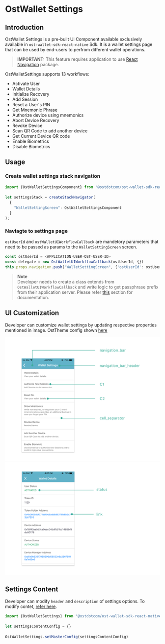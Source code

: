 # OstWallet Settings

## Introduction

OstWallet Settings is a pre-built UI Component available exclusively available in `ost-wallet-sdk-react-native` Sdk.
It is a wallet settings page that can be used by end-users to perfrom different wallet operations.
> <b>IMPORTANT:</b> This feature requires application to use [React Navigation](https://reactnavigation.org/docs/en/getting-started.html) package.

OstWalletSettings supports 13 workflows:

* Activate User
* Wallet Details
* Initialize Recovery
* Add Session
* Reset a User's PIN
* Get Mnemonic Phrase
* Authorize device using mnemonics
* Abort Device Recovery
* Revoke Device
* Scan QR Code to add another device
* Get Current Device QR code
* Enable Biometrics
* Disable Biometrics

## Usage

### Create wallet settings stack navigation

```js
import {OstWalletSettingsComponent} from '@ostdotcom/ost-wallet-sdk-react-native';

let settingsStack = createStackNavigator(
  {
    "WalletSettingScreen": OstWalletSettingsComponent
  }
);
```

### Naviagte to settings page
`ostUserId` and `ostWalletUIWorkflowCallback` are mandetory parameters that need to be passed as params to the `WalletSettingScreen` screen.
```js
const ostUserId = <APPLICATION-USER-OST-USER-ID>
const delegate = new OstWalletUIWorkflowCallback(ostUserId, {})
this.props.navigation.push("WalletSettingScreen", {'ostUserId': ostUserId, 'ostWalletUIWorkflowCallback': delegate});
```

><b>Note</b> <br/>
> Developer needs to create a class extends from `OstWalletUIWorkflowCallback` and write logic to get passphrase prefix from their application server.
> Please refer [this](OstWalletUI.md#setup-your-passphrase-prefix-delegate) section for documentation.

## UI Customization

Developer can customize wallet settings by updating respective properties mentioned in image. OstTheme config shown [here](./configs/ost-sdk-theme-config.js)

![copy-framework-file](images/wallet_settings.png)
![copy-framework-file](images/wallet_details.png)

## Settings Content

Developer can modify `header` and `description` of settings options. To modify contet, [refer here](./OstWalletSettingsConfig.md).

```js
import {OstWalletSettings} from "@ostdotcom/ost-wallet-sdk-react-native/js/index";

let settingsContentConfig = {}

OstWalletSettings.setMasterConfig(settingsContentConfig)
```


